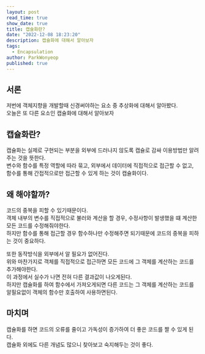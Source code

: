 ```yaml
---
layout: post
read_time: true
show_date: true
title: 캡슐화란?
date: "2022-12-08 18:23:20"
description: 캡슐화에 대해서 알아보자
tags:
  - Encapsulation
author: ParkWonyeop
published: true
---
```

## 서론

저번에 객체지향을 개발할때 신경써야하는 요소 중 추상화에 대해서 알아봤다.  
오늘은 또 다른 요소인 캡슐화에 대해서 알아보자  

## 캡슐화란?

캡슐화는 실제로 구현되는 부분을 외부에 드러나지 않도록 캡슐로 감싸 이용방법만 알려주는 것을 뜻한다.  
변수와 함수를 특정 역할에 따라 묶고, 외부에서 데이터에 직접적으로 접근할 수 없고, 함수를 통해 간접적으로만 접근할 수 있게 하는 것이 캡슐화이다.  

## 왜 해야할까?

코드의 중복을 피할 수 있기때문이다.  
객체 내부의 변수를 직접적으로 불러와 계산을 할 경우, 수정사항이 발생했을 떄 계산한 모든 코드를 수정해줘야한다.  
하지만 함수를 통해 접근할 경우 함수하나만 수정해주면 되기때문에 코드의 중복을 피하는 것이 중요하다.  

또한 동작방식을 외부에서 알 필요가 없어진다.  
위와 마찬가지로 객체를 직접적으로 접근하면 모든 코드에 그 객체를 계산하는 코드를 추가해야한다.  
이 과정에서 실수가 나면 전혀 다른 결과값이 나오게된다.  
하지만 캡슐화를 하여 함수에서 가져오게되면 다른 코드는 그 객체를 계산하는 코드를 알필요없이 객체의 함수만 호출하여 사용하면된다.  


## 마치며

캡슐화를 하면 코드의 오류를 줄이고 가독성이 증가하여 더 좋은 코드를 짤 수 있게 된다.  
캡슐화 외에도 다른 개념도 많으니 찾아보고 숙지해두는 것이 좋다.  